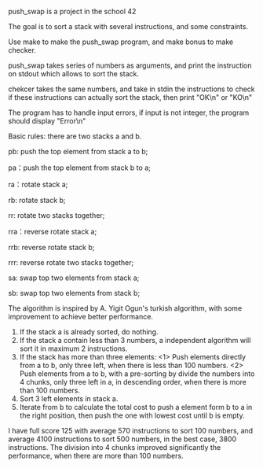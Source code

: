 push_swap is a project in the school 42

The goal is to sort a stack with several instructions, and some constraints. 

Use make to make the push_swap program, and make bonus to make checker.

push_swap takes series of numbers as arguments, and print the instruction on stdout which allows to sort the stack.

chekcer takes the same numbers, and take in stdin the instructions to check if these instructions can actually sort the stack, then print "OK\n" or "KO\n"

The program has to handle input errors, if input is not integer, the program should display "Error\n"

Basic rules:
there are two stacks a and b.

pb: push the top element from stack a to b;

pa：push the top element from stack b to a;

ra：rotate stack a;

rb: rotate stack b;

rr: rotate two stacks together;

rra：reverse rotate stack a;

rrb: reverse rotate stack b;

rrr: reverse rotate two stacks together;

sa: swap top two elements from stack a;

sb: swap top two elements from stack b;

The algorithm is inspired by A. Yigit Ogun's turkish algorithm, with some improvement to achieve better performance.

1. If the stack a is already sorted, do nothing.
2. If the stack a contain less than 3 numbers, a independent algorithm will sort it in maximum 2 instructions.
3. If the stack has more than three elements:
     <1> Push elements directly from a to b, only three left, when there is less than 100 numbers.
     <2> Push elements from a to b, with a pre-sorting by divide the numbers into 4 chunks, only three left in a, in descending order, when there is more than 100 numbers.
4. Sort 3 left elements in stack a.
5. Iterate from b to calculate the total cost to push a element form b to a in the right position, then push the one with lowest cost until b is empty.

I have full score 125 with average 570 instructions to sort 100 numbers, and average 4100 instructions to sort 500 numbers, in the best case, 3800 instructions. 
The division into 4 chunks improved significantly the performance, when there are more than 100 numbers.
